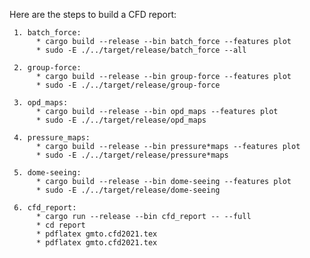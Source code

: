 Here are the steps to build a CFD report:

     1. batch_force:
          * cargo build --release --bin batch_force --features plot
		  * sudo -E ./../target/release/batch_force --all

     2. group-force:
          * cargo build --release --bin group-force --features plot
		  * sudo -E ./../target/release/group-force

     3. opd_maps:
          * cargo build --release --bin opd_maps --features plot
		  * sudo -E ./../target/release/opd_maps

     4. pressure_maps:
          * cargo build --release --bin pressure*maps --features plot
		  * sudo -E ./../target/release/pressure*maps

     5. dome-seeing:
          * cargo build --release --bin dome-seeing --features plot
		  * sudo -E ./../target/release/dome-seeing
	 
	 6. cfd_report:
		  * cargo run --release --bin cfd_report -- --full 
		  * cd report
		  * pdflatex gmto.cfd2021.tex
		  * pdflatex gmto.cfd2021.tex
